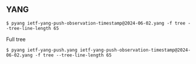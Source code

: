 ## YANG

```shell
$ pyang ietf-yang-push-observation-timestamp@2024-06-02.yang -f tree --tree-line-length 65 
```

Full tree
```shell
$ pyang ietf-yang-push.yang ietf-yang-push-observation-timestamp@2024-06-02.yang -f tree --tree-line-length 65 
```
